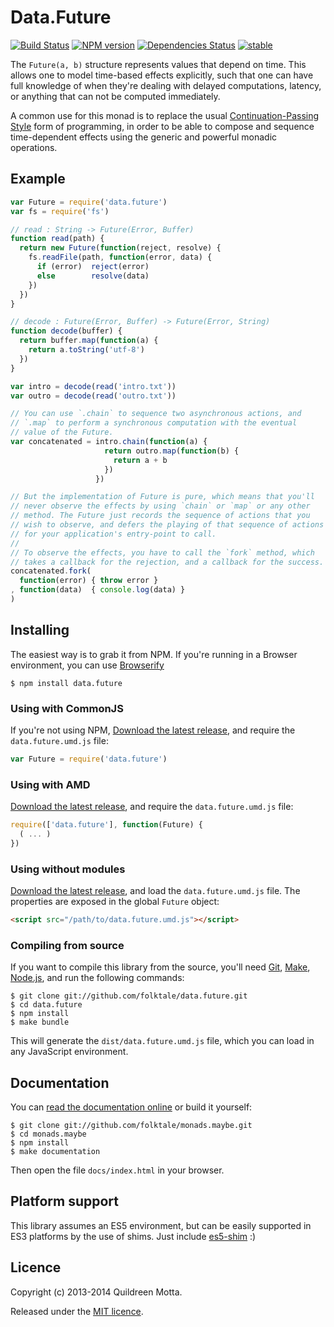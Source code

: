 Data.Future
===========

[![Build Status](https://secure.travis-ci.org/folktale/data.future.png?branch=master)](https://travis-ci.org/folktale/data.future)
[![NPM version](https://badge.fury.io/js/data.future.png)](http://badge.fury.io/js/data.future)
[![Dependencies Status](https://david-dm.org/folktale/data.future.png)](https://david-dm.org/folktale/data.future)
[![stable](http://hughsk.github.io/stability-badges/dist/stable.svg)](http://github.com/hughsk/stability-badges)


The `Future(a, b)` structure represents values that depend on time. This allows one
to model time-based effects explicitly, such that one can have full knowledge
of when they're dealing with delayed computations, latency, or anything that
can not be computed immediately.

A common use for this monad is to replace the usual
[Continuation-Passing Style][CPS] form of programming, in order to be able to
compose and sequence time-dependent effects using the generic and powerful
monadic operations.


## Example

```js
var Future = require('data.future')
var fs = require('fs')

// read : String -> Future(Error, Buffer)
function read(path) {
  return new Future(function(reject, resolve) {
    fs.readFile(path, function(error, data) {
      if (error)  reject(error)
      else        resolve(data)
    })
  })
}

// decode : Future(Error, Buffer) -> Future(Error, String)
function decode(buffer) {
  return buffer.map(function(a) {
    return a.toString('utf-8')
  })
}

var intro = decode(read('intro.txt'))
var outro = decode(read('outro.txt'))

// You can use `.chain` to sequence two asynchronous actions, and
// `.map` to perform a synchronous computation with the eventual
// value of the Future.
var concatenated = intro.chain(function(a) {
                     return outro.map(function(b) {
                       return a + b
                     })
                   })

// But the implementation of Future is pure, which means that you'll
// never observe the effects by using `chain` or `map` or any other
// method. The Future just records the sequence of actions that you
// wish to observe, and defers the playing of that sequence of actions
// for your application's entry-point to call.
//
// To observe the effects, you have to call the `fork` method, which
// takes a callback for the rejection, and a callback for the success.
concatenated.fork(
  function(error) { throw error }
, function(data)  { console.log(data) }
)
```


## Installing

The easiest way is to grab it from NPM. If you're running in a Browser
environment, you can use [Browserify][]

    $ npm install data.future


### Using with CommonJS

If you're not using NPM, [Download the latest release][release], and require
the `data.future.umd.js` file:

```js
var Future = require('data.future')
```


### Using with AMD

[Download the latest release][release], and require the `data.future.umd.js`
file:

```js
require(['data.future'], function(Future) {
  ( ... )
})
```


### Using without modules

[Download the latest release][release], and load the `data.future.umd.js`
file. The properties are exposed in the global `Future` object:

```html
<script src="/path/to/data.future.umd.js"></script>
```


### Compiling from source

If you want to compile this library from the source, you'll need [Git][],
[Make][], [Node.js][], and run the following commands:

    $ git clone git://github.com/folktale/data.future.git
    $ cd data.future
    $ npm install
    $ make bundle
    
This will generate the `dist/data.future.umd.js` file, which you can load in
any JavaScript environment.

    
## Documentation

You can [read the documentation online][docs] or build it yourself:

    $ git clone git://github.com/folktale/monads.maybe.git
    $ cd monads.maybe
    $ npm install
    $ make documentation

Then open the file `docs/index.html` in your browser.


## Platform support

This library assumes an ES5 environment, but can be easily supported in ES3
platforms by the use of shims. Just include [es5-shim][] :)


## Licence

Copyright (c) 2013-2014 Quildreen Motta.

Released under the [MIT licence](https://github.com/folktale/data.future/blob/master/LICENCE).

<!-- links -->
[Fantasy Land]: https://github.com/fantasyland/fantasy-land
[Browserify]: http://browserify.org/
[Git]: http://git-scm.com/
[Make]: http://www.gnu.org/software/make/
[Node.js]: http://nodejs.org/
[es5-shim]: https://github.com/kriskowal/es5-shim
[docs]: http://folktale.github.io/data.future
[CPS]: http://matt.might.net/articles/by-example-continuation-passing-style/
<!-- [release: https://github.com/folktale/data.future/releases/download/v$VERSION/data.future-$VERSION.tar.gz] -->
[release]: https://github.com/folktale/data.future/releases/download/v2.2.0/data.future-2.2.0.tar.gz
<!-- [/release] -->

